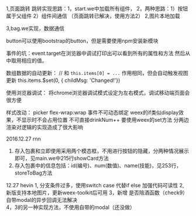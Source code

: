 1,页面跳转
  跳转实现思路：1，start.we中加载所有组件，
                2，两种思路：1）按钮属于父组件
                             2）组件间通信 
               （页面跳转已解决，使用方法2）
2,图片本地加载

3,bag.we实现，数据通信
  
  button可以使用bootstrap的button，但是需要使用npm安装新模块

  事件的坑：event.target在浏览器中调试打印出可以看到所有的属性和方法
            然后从中取用相应的值。

  数组数据的自动更新：
    // 和 `this.items[0] = ...` 作用相同，但会自动触发视图更新
    this.items.$set(0, { childMsg: 'Changed!'})

  使用浏览器调试：
    将chrome浏览器调试模式设定为左右模式，调试移动端页面会很方便

  样式改动： picker flex-wrap:wrap
  事件不可动态绑定
  weex的if类似display效果，不显示时不会占用位置
  不可直接drinkNum++ 要使用weex的set方法
  分两边渲染对逻辑的实现造成了很大影响


2016.12.27 rnn
1. 存入包裹和立即使用采用两个模态框，不用进行按钮的隐藏，分两种情况展示即可，见main.we中215行showCard方法
2. 存入包裹中的信息包括：id(编号)、num(数值)、name(技能)，见253行，storeToBag方法

12.27 hevin
1, 分支条件过多，使用switch case 代替if else 加强代码可读性
2, 新版支持本地图片，更新weex-toolkit后可用
3，新增 是否陪酒函数（check9）  自带modal的异步回调无法解决  
4，3的另一种实现方法，不使用自带的modal（还没做）